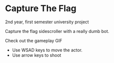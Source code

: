 # Capture The Flag
2nd year, first semester university project
<p>Capture the flag sidescroller with a really dumb bot.</p>
<a ref="https://image.ibb.co/iHVTMT/ctf600x375_15fps.gif">Check out the gameplay GIF</a>
<ul>
  <li>Use WSAD keys to move the actor.</li>
  <li>Use arrow keys to shoot</li>
</ul>
